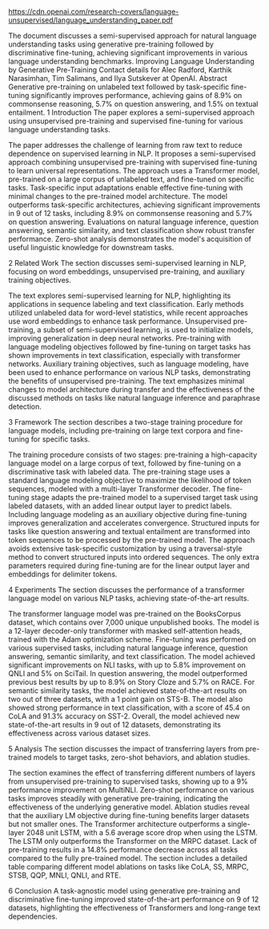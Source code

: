 
https://cdn.openai.com/research-covers/language-unsupervised/language_understanding_paper.pdf


The document discusses a semi-supervised approach for natural language understanding tasks using generative pre-training followed by discriminative fine-tuning, achieving significant improvements in various language understanding benchmarks.
Improving Language Understanding by Generative Pre-Training
Contact details for Alec Radford, Karthik Narasimhan, Tim Salimans, and Ilya Sutskever at OpenAI.
Abstract
Generative pre-training on unlabeled text followed by task-specific fine-tuning significantly improves performance, achieving gains of 8.9% on commonsense reasoning, 5.7% on question answering, and 1.5% on textual entailment.
1 Introduction
The paper explores a semi-supervised approach using unsupervised pre-training and supervised fine-tuning for various language understanding tasks.

The paper addresses the challenge of learning from raw text to reduce dependence on supervised learning in NLP.
It proposes a semi-supervised approach combining unsupervised pre-training with supervised fine-tuning to learn universal representations.
The approach uses a Transformer model, pre-trained on a large corpus of unlabeled text, and fine-tuned on specific tasks.
Task-specific input adaptations enable effective fine-tuning with minimal changes to the pre-trained model architecture.
The model outperforms task-specific architectures, achieving significant improvements in 9 out of 12 tasks, including 8.9% on commonsense reasoning and 5.7% on question answering.
Evaluations on natural language inference, question answering, semantic similarity, and text classification show robust transfer performance.
Zero-shot analysis demonstrates the model's acquisition of useful linguistic knowledge for downstream tasks.

2 Related Work
The section discusses semi-supervised learning in NLP, focusing on word embeddings, unsupervised pre-training, and auxiliary training objectives.

The text explores semi-supervised learning for NLP, highlighting its applications in sequence labeling and text classification.
Early methods utilized unlabeled data for word-level statistics, while recent approaches use word embeddings to enhance task performance.
Unsupervised pre-training, a subset of semi-supervised learning, is used to initialize models, improving generalization in deep neural networks.
Pre-training with language modeling objectives followed by fine-tuning on target tasks has shown improvements in text classification, especially with transformer networks.
Auxiliary training objectives, such as language modeling, have been used to enhance performance on various NLP tasks, demonstrating the benefits of unsupervised pre-training.
The text emphasizes minimal changes to model architecture during transfer and the effectiveness of the discussed methods on tasks like natural language inference and paraphrase detection.

3 Framework
The section describes a two-stage training procedure for language models, including pre-training on large text corpora and fine-tuning for specific tasks.

The training procedure consists of two stages: pre-training a high-capacity language model on a large corpus of text, followed by fine-tuning on a discriminative task with labeled data.
The pre-training stage uses a standard language modeling objective to maximize the likelihood of token sequences, modeled with a multi-layer Transformer decoder.
The fine-tuning stage adapts the pre-trained model to a supervised target task using labeled datasets, with an added linear output layer to predict labels.
Including language modeling as an auxiliary objective during fine-tuning improves generalization and accelerates convergence.
Structured inputs for tasks like question answering and textual entailment are transformed into token sequences to be processed by the pre-trained model.
The approach avoids extensive task-specific customization by using a traversal-style method to convert structured inputs into ordered sequences.
The only extra parameters required during fine-tuning are for the linear output layer and embeddings for delimiter tokens.

4 Experiments
The section discusses the performance of a transformer language model on various NLP tasks, achieving state-of-the-art results.

The transformer language model was pre-trained on the BooksCorpus dataset, which contains over 7,000 unique unpublished books.
The model is a 12-layer decoder-only transformer with masked self-attention heads, trained with the Adam optimization scheme.
Fine-tuning was performed on various supervised tasks, including natural language inference, question answering, semantic similarity, and text classification.
The model achieved significant improvements on NLI tasks, with up to 5.8% improvement on QNLI and 5% on SciTail.
In question answering, the model outperformed previous best results by up to 8.9% on Story Cloze and 5.7% on RACE.
For semantic similarity tasks, the model achieved state-of-the-art results on two out of three datasets, with a 1 point gain on STS-B.
The model also showed strong performance in text classification, with a score of 45.4 on CoLA and 91.3% accuracy on SST-2.
Overall, the model achieved new state-of-the-art results in 9 out of 12 datasets, demonstrating its effectiveness across various dataset sizes.

5 Analysis
The section discusses the impact of transferring layers from pre-trained models to target tasks, zero-shot behaviors, and ablation studies.

The section examines the effect of transferring different numbers of layers from unsupervised pre-training to supervised tasks, showing up to a 9% performance improvement on MultiNLI.
Zero-shot performance on various tasks improves steadily with generative pre-training, indicating the effectiveness of the underlying generative model.
Ablation studies reveal that the auxiliary LM objective during fine-tuning benefits larger datasets but not smaller ones.
The Transformer architecture outperforms a single-layer 2048 unit LSTM, with a 5.6 average score drop when using the LSTM.
The LSTM only outperforms the Transformer on the MRPC dataset.
Lack of pre-training results in a 14.8% performance decrease across all tasks compared to the fully pre-trained model.
The section includes a detailed table comparing different model ablations on tasks like CoLA, SS, MRPC, STSB, QQP, MNLI, QNLI, and RTE.

6 Conclusion
A task-agnostic model using generative pre-training and discriminative fine-tuning improved state-of-the-art performance on 9 of 12 datasets, highlighting the effectiveness of Transformers and long-range text dependencies.
